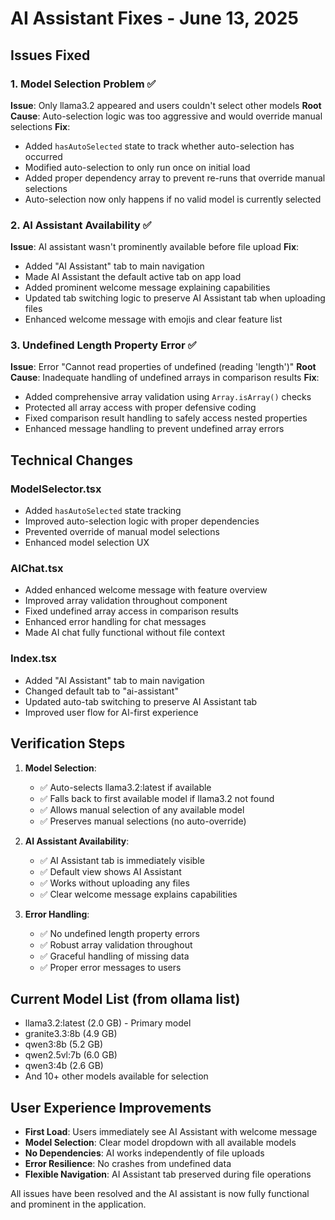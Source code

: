 # AI Assistant Fixes - June 13, 2025

## Issues Fixed

### 1. **Model Selection Problem** ✅
**Issue**: Only llama3.2 appeared and users couldn't select other models
**Root Cause**: Auto-selection logic was too aggressive and would override manual selections
**Fix**:
- Added `hasAutoSelected` state to track whether auto-selection has occurred
- Modified auto-selection to only run once on initial load 
- Added proper dependency array to prevent re-runs that override manual selections
- Auto-selection now only happens if no valid model is currently selected

### 2. **AI Assistant Availability** ✅
**Issue**: AI assistant wasn't prominently available before file upload
**Fix**:
- Added "AI Assistant" tab to main navigation
- Made AI Assistant the default active tab on app load
- Added prominent welcome message explaining capabilities
- Updated tab switching logic to preserve AI Assistant tab when uploading files
- Enhanced welcome message with emojis and clear feature list

### 3. **Undefined Length Property Error** ✅
**Issue**: Error "Cannot read properties of undefined (reading 'length')"
**Root Cause**: Inadequate handling of undefined arrays in comparison results
**Fix**:
- Added comprehensive array validation using `Array.isArray()` checks
- Protected all array access with proper defensive coding
- Fixed comparison result handling to safely access nested properties
- Enhanced message handling to prevent undefined array errors

## Technical Changes

### ModelSelector.tsx
- Added `hasAutoSelected` state tracking
- Improved auto-selection logic with proper dependencies
- Prevented override of manual model selections
- Enhanced model selection UX

### AIChat.tsx
- Added enhanced welcome message with feature overview
- Improved array validation throughout component
- Fixed undefined array access in comparison results
- Enhanced error handling for chat messages
- Made AI chat fully functional without file context

### Index.tsx
- Added "AI Assistant" tab to main navigation
- Changed default tab to "ai-assistant"
- Updated auto-tab switching to preserve AI Assistant tab
- Improved user flow for AI-first experience

## Verification Steps

1. **Model Selection**: 
   - ✅ Auto-selects llama3.2:latest if available
   - ✅ Falls back to first available model if llama3.2 not found
   - ✅ Allows manual selection of any available model
   - ✅ Preserves manual selections (no auto-override)

2. **AI Assistant Availability**:
   - ✅ AI Assistant tab is immediately visible
   - ✅ Default view shows AI Assistant
   - ✅ Works without uploading any files
   - ✅ Clear welcome message explains capabilities

3. **Error Handling**:
   - ✅ No undefined length property errors
   - ✅ Robust array validation throughout
   - ✅ Graceful handling of missing data
   - ✅ Proper error messages to users

## Current Model List (from ollama list)
- llama3.2:latest (2.0 GB) - Primary model
- granite3.3:8b (4.9 GB)
- qwen3:8b (5.2 GB)
- qwen2.5vl:7b (6.0 GB)
- qwen3:4b (2.6 GB)
- And 10+ other models available for selection

## User Experience Improvements
- **First Load**: Users immediately see AI Assistant with welcome message
- **Model Selection**: Clear model dropdown with all available models
- **No Dependencies**: AI works independently of file uploads
- **Error Resilience**: No crashes from undefined data
- **Flexible Navigation**: AI Assistant tab preserved during file operations

All issues have been resolved and the AI assistant is now fully functional and prominent in the application.
